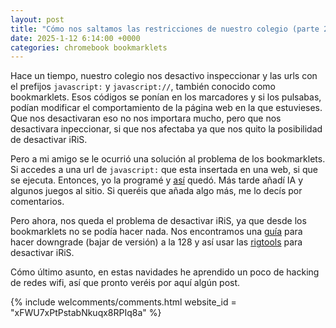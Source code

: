 ```yaml
---
layout: post
title: "Cómo nos saltamos las restricciones de nuestro colegio (parte 2)"
date: 2025-1-12 6:14:00 +0000 
categories: chromebook bookmarklets
---
```


Hace un tiempo, nuestro colegio nos desactivo inspeccionar y las urls con el prefijos `javascript:` y `javascript://`, también conocido como bookmarklets. Esos códigos se ponían en los marcadores y si los pulsabas, podían modificar el comportamiento de la página web en la que estuvieses. Que nos desactivaran eso no nos importara mucho, pero que nos desactivara inpeccionar, si que nos afectaba ya que nos quito la posibilidad de desactivar iRiS. 

Pero a mi amigo se le ocurrió una solución al problema de los bookmarklets. Si accedes a una url de `javascript:` que esta insertada en una web, si que se ejecuta. Entonces, yo la programé y [así](https://dario-git-hub.github.io/bookmarklets/) quedó. Más tarde añadí IA y algunos juegos al sitio. Si queréis que añada algo más, me lo decís por comentarios. 

Pero ahora, nos queda el problema de desactivar iRiS, ya que desde los bookmarklets no se podía hacer nada. Nos encontramos una [guía](https://docs.google.com/presentation/d/1NCXDfjsBVDSR3JrpRXy4C-jz48mkIFaBVntpcbnJX_0/edit) para hacer downgrade (bajar de versión) a la 128 y así usar las [rigtools](https://github.com/S-PScripts/chromebook-utilities/blob/main/Exploits/RigTools%20(v128)) para desactivar iRiS. 

Cómo último asunto, en estas navidades he aprendido un poco de hacking de redes wifi, así que pronto veréis por aquí algún post.

{% include welcomments/comments.html website_id = "xFWU7xPtPstabNkuqx8RPIq8a" %}